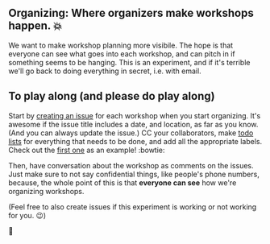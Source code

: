 ## Organizing: Where organizers make workshops happen. :boom:

We want to make workshop planning more visibile. The hope is that everyone can see what goes into each workshop, and can pitch in if something seems to be hanging. This is an experiment, and if it's terrible we'll go back to doing everything in secret, i.e. with email.

## To play along (and please do play along)
Start by [creating an issue](https://github.com/railsbridge/organizing/issues/new) for each workshop when you start organizing. It's awesome if the issue title includes a date, and location, as far as you know. (And you can always update the issue.)  CC your collaborators, make [todo lists](https://github.com/blog/1542-task-lists-in-gist) for everything that needs to be done, and add all the appropriate labels. Check out the [first one](https://github.com/railsbridge/organizing/issues/1) as an example! :bowtie:

Then, have conversation about the workshop as comments on the issues. Just make sure to not say confidential things, like people's phone numbers, because, the whole point of this is that **everyone can see** how we're organizing workshops. 

(Feel free to also create issues if this experiment is working or not working for you. :wink:)

:racehorse:

